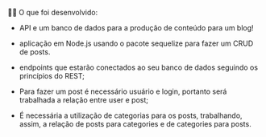 👨‍💻 O que foi desenvolvido:

- API e um banco de dados para a produção de conteúdo para um blog!

- aplicação em Node.js usando o pacote sequelize para fazer um CRUD de posts.

- endpoints que estarão conectados ao seu banco de dados seguindo os princípios do REST;

- Para fazer um post é necessário usuário e login, portanto será trabalhada a relação entre user e post;

- É necessária a utilização de categorias para os posts, trabalhando, assim, a relação de posts para categories e de categories para posts.